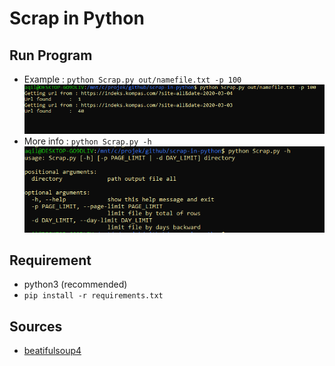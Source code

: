 # Scrap in Python

## Run Program
- Example : `python Scrap.py out/namefile.txt -p 100`
![example](./doc/example.PNG)
- More info : `python Scrap.py -h`
![help](./doc/help.PNG)

## Requirement
- python3 (recommended)
- `pip install -r requirements.txt`

## Sources
- [beatifulsoup4](https://www.crummy.com/software/BeautifulSoup/bs4/doc/)